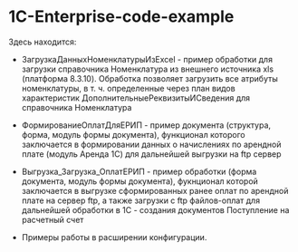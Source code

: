 # 1C-Enterprise-code-example
Здесь находится: 
- ЗагрузкаДанныхНоменклатурыИзExcel - пример обработки для загрузки справочника Номенклатура из внешнего источника xls (платформа 8.3.10).
  Обработка позволяет загрузить все атрибуты номенклатуры, в т. ч. определенные через план видов характеристик ДополнительныеРеквизитыИСведения
  для справочника Номенклатура
  
- ФормированиеОплатДляЕРИП - пример документа (структура, форма, модуль формы документа), функционал которого заключается в формировании данных о начислениях по арендной плате (модуль Аренда 1С)
 для дальнейшей выгрузки на ftp сервер

- Выгрузка_Загрузка_ОплатЕРИП - пример обработки (форма документа, модуль формы документа), фукнционал которой заключается в выгрузке сформированных ранее оплат по арендной плате на сервер ftp,
  а также загрузки с ftp файлов-оплат для дальнейшей обработки в 1C - создания документов Поступление на расчетный счет
  
- Примеры работы в расширении конфигурации.
   


